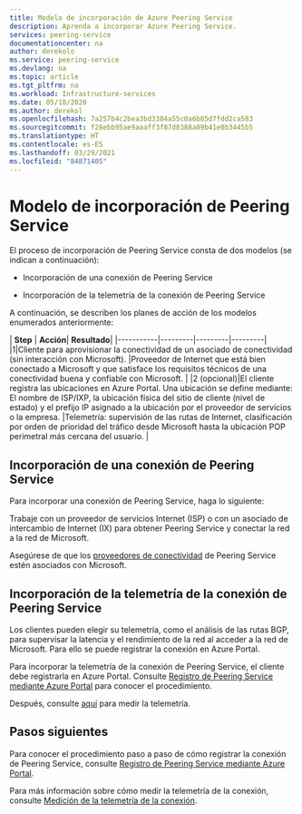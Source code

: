 ```yaml
---
title: Modelo de incorporación de Azure Peering Service
description: Aprenda a incorporar Azure Peering Service.
services: peering-service
documentationcenter: na
author: derekolo
ms.service: peering-service
ms.devlang: na
ms.topic: article
ms.tgt_pltfrm: na
ms.workload: Infrastructure-services
ms.date: 05/18/2020
ms.author: derekol
ms.openlocfilehash: 7a257b4c2bea3bd3384a55c0a6b85d7fdd2ca583
ms.sourcegitcommit: f28ebb95ae9aaaff3f87d8388a09b41e0b3445b5
ms.translationtype: HT
ms.contentlocale: es-ES
ms.lasthandoff: 03/29/2021
ms.locfileid: "84871405"
---
```

# <a name="onboarding-peering-service-model"></a>Modelo de incorporación de Peering Service

El proceso de incorporación de Peering Service consta de dos modelos (se indican a continuación):

 - Incorporación de una conexión de Peering Service

 - Incorporación de la telemetría de la conexión de Peering Service

A continuación, se describen los planes de acción de los modelos enumerados anteriormente:

| **Step** | **Acción**| **Resultado**|
|-----------|---------|---------|---------|
|1|Cliente para aprovisionar la conectividad de un asociado de conectividad (sin interacción con Microsoft). |Proveedor de Internet que está bien conectado a Microsoft y que satisface los requisitos técnicos de una conectividad buena y confiable con Microsoft.  |
|2 (opcional)|El cliente registra las ubicaciones en Azure Portal. Una ubicación se define mediante: El nombre de ISP/IXP, la ubicación física del sitio de cliente (nivel de estado) y el prefijo IP asignado a la ubicación por el proveedor de servicios o la empresa.  |Telemetría: supervisión de las rutas de Internet, clasificación por orden de prioridad del tráfico desde Microsoft hasta la ubicación POP perimetral más cercana del usuario. |



## <a name="onboarding-peering-service-connection"></a>Incorporación de una conexión de Peering Service

Para incorporar una conexión de Peering Service, haga lo siguiente:

Trabaje con un proveedor de servicios Internet (ISP) o con un asociado de intercambio de Internet (IX) para obtener Peering Service y conectar la red a la red de Microsoft.

Asegúrese de que los [proveedores de conectividad](location-partners.md) de Peering Service estén asociados con Microsoft. 

## <a name="onboarding-peering-service-connection-telemetry"></a>Incorporación de la telemetría de la conexión de Peering Service

Los clientes pueden elegir su telemetría, como el análisis de las rutas BGP, para supervisar la latencia y el rendimiento de la red al acceder a la red de Microsoft. Para ello se puede registrar la conexión en Azure Portal.

Para incorporar la telemetría de la conexión de Peering Service, el cliente debe registrarla en Azure Portal. Consulte [Registro de Peering Service mediante Azure Portal](azure-portal.md) para conocer el procedimiento.

Después, consulte [aquí](measure-connection-telemetry.md) para medir la telemetría.

## <a name="next-steps"></a>Pasos siguientes

Para conocer el procedimiento paso a paso de cómo registrar la conexión de Peering Service, consulte [Registro de Peering Service mediante Azure Portal](azure-portal.md).

Para más información sobre cómo medir la telemetría de la conexión, consulte [Medición de la telemetría de la conexión](measure-connection-telemetry.md).
